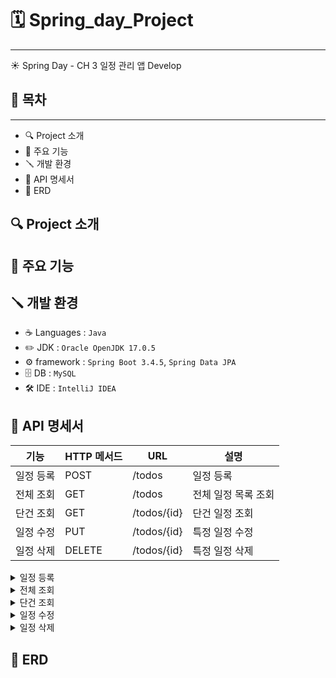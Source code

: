 # 🗓️ Spring_day_Project
***
☀️ Spring Day - CH 3 일정 관리 앱 Develop
## 📔 목차 
***
- 🔍 Project 소개
- 🚀 주요 기능
- 🪛 개발 환경
- 🧾 API 명세서
- 📝 ERD




## 🔍 Project 소개

## 🚀 주요 기능




## 🪛 개발 환경
-  ☕️ Languages  : `Java`
-  ✏️ JDK : `Oracle OpenJDK 17.0.5`
- ⚙️ framework : `Spring Boot 3.4.5`, `Spring Data JPA`
- 🗄️ DB : `MySQL`
- 🛠️ IDE : `IntelliJ IDEA`


## 🧾 API 명세서
| 기능    | HTTP 메서드 | URL         | 설명          |
|-------|-------------|-------------|-------------|
| 일정 등록 | POST        | /todos      | 일정 등록       |
| 전체 조회 | GET         | /todos      | 전체 일정 목록 조회 |
| 단건 조회 | GET         | /todos/{id} | 단건 일정 조회    |
| 일정 수정 | PUT         | /todos/{id} | 특정 일정 수정    |
| 일정 삭제 | DELETE      | /todos/{id} | 특정 일정 삭제    |

<details>
  <summary>일정 등록</summary>

  ## 개요

- **URL**: `/todos`
- **Method**: `POST`
- **설명**: 일정을 생성하는 API입니다.

### 요청 (Request)

- Params: 없음
- Body (JSON):

```json
{
  "title": "팀 프로젝트 준비",
  "content": "팀 프로젝트 회의 자료 준비 및 발표 연습",
  "username": "홍길동"
}
```

### 성공 응답 (Response)

- Status: `201 Created`

```json
{
  "id": 1,
  "title": "팀 프로젝트 준비",
  "content": "팀 프로젝트 회의 자료 준비 및 발표 연습",
  "username": "홍길동",
  "createdAt": "yyyy-mm-dd",
  "modifiedAt": "yyyy-mm-dd"
}
```

### 실패 응답

- Status: `400 Bad Request` 

```json
{
  "error": "title은 필수 항목입니다."
}
```
</details>
<details>
  <summary>전체 조회</summary>

## 개요

- **URL**: `/todos`
- **Method**: `GET`
- **설명**: 모든 일정을 조회하는 API입니다.

### 요청 (Request)

- Params: 없음
- Body: 없음

### 성공 응답 (Response)

- Status: `200 OK`

```json
[
  {
    "id": 1,
    "title": "팀 프로젝트 준비",
    "content": "팀 프로젝트 회의 자료 준비 및 발표 연습",
    "username": "홍길동",
    "createdAt": "yyyy-mm-dd",
    "modifiedAt": "yyyy-mm-dd"
  },
  {
    "id": 2,
    "title": "개인프로젝트 준비",
    "content": "개인 프로젝트 회의 자료 준비 및 발표 연습",
    "username": "심청이",
    "createdAt": "yyyy-mm-dd",
    "modifiedAt": "yyyy-mm-dd"
  }
]
```
</details>
<details>
  <summary>단건 조회</summary>
  
## 개요

- **URL**: `/todos/{id}`
- **Method**: `GET`
- **설명**: 단건 일정을 조회하는 API입니다.

### 요청 (Request)

- Params: `id` (Path Variable)
- Body: 없음

### 성공 응답 (Response)

- Status: `200 OK`

```json
{
  "id": 1,
  "title": "팀 프로젝트 준비",
  "content": "팀 프로젝트 회의 자료 준비 및 발표 연습",
  "username": "홍길동",
  "createdAt": "yyyy-mm-dd",
  "modifiedAt": "yyyy-mm-dd"
}
```

### 실패 응답

- Status: `404 Not Found`

```json
{
  "error": "해당 일정이 존재하지 않습니다."
}
```
</details>
<details>
  <summary>일정 수정</summary>
  
## 개요

- **URL**: `/todos/{id}`
- **Method**: `PUT`
- **설명**: 특정 일정을 수정하는 API입니다.

### 요청 (Request)

- Params: `id` (Path Variable)
- Body (JSON):

```json
{
  "title": "팀 프로젝트 준비 - 계획 변경",
  "content": "팀 프로젝트 회의 자료 발표 시작으로 변경"
}
```

### 성공 응답 (Response)

- Status: `200 OK`

```json
{
  "id": 1,
  "title": "팀 프로젝트 준비 - 계획 변경",
  "content": "팀 프로젝트 회의 자료 발표 시작으로 변경",
  "username": "홍길동",
  "createdAt": "yyyy-mm-dd",
  "modifiedAt": "yyyy-mm-dd"
}
```

### 실패 응답

- Status: `404 Not Found`

```json
{
  "error": "수정하려는 일정이 존재하지 않습니다."
}
```
</details>
<details>
  <summary>일정 삭제</summary>
  
## 개요

- **URL**: `/todos/{id}`
- **Method**: `DELETE`
- **설명**: 특정 일정을 삭제하는 API입니다.

### 요청 (Request)

- Params: `id` (Path Variable)
- Body: 없음

### 성공 응답 (Response)

- Status: `200 OK`

```json
{
  "message": "삭제 완료"
}
```

### 실패 응답

- Status: `404 Not Found`

```json
{
  "error": "삭제하려는 일정이 존재하지 않습니다."
}
```
</details>



## 📝 ERD